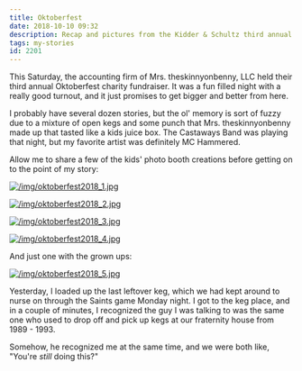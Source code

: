 ```yaml
---
title: Oktoberfest
date: 2018-10-10 09:32
description: Recap and pictures from the Kidder & Schultz third annual Oktoberfest.
tags: my-stories
id: 2201
---
```

This Saturday, the accounting firm of Mrs. theskinnyonbenny, LLC held their third annual Oktoberfest charity fundraiser.  It was a fun filled night with a really good turnout, and it just promises to get bigger and better from here.

I probably have several dozen stories, but the ol' memory is sort of fuzzy due to a mixture of open kegs and some punch that Mrs. theskinnyonbenny made up that tasted like a kids juice box.  The Castaways Band was playing that night, but my favorite artist was definitely MC Hammered.

Allow me to share a few of the kids' photo booth creations before getting on to the point of my story:

<a class="lightview centered" href="/img/oktoberfest2018_1.jpg" data-lightview-caption="" data-lightview-group="group1"><img src="/img/oktoberfest2018_1.jpg" alt="/img/oktoberfest2018_1.jpg"  ><br><span class="caption"></span></a>

<a class="lightview centered" href="/img/oktoberfest2018_2.jpg" data-lightview-caption="" data-lightview-group="group1"><img src="/img/oktoberfest2018_2.jpg" alt="/img/oktoberfest2018_2.jpg"  ><br><span class="caption"></span></a>

<a class="lightview centered" href="/img/oktoberfest2018_3.jpg" data-lightview-caption="" data-lightview-group="group1"><img src="/img/oktoberfest2018_3.jpg" alt="/img/oktoberfest2018_3.jpg"  ><br><span class="caption"></span></a>

<a class="lightview centered" href="/img/oktoberfest2018_4.jpg" data-lightview-caption="" data-lightview-group="group1"><img src="/img/oktoberfest2018_4.jpg" alt="/img/oktoberfest2018_4.jpg"  ><br><span class="caption"></span></a>

And just one with the grown ups:

<a class="lightview centered" href="/img/oktoberfest2018_5.jpg" data-lightview-caption="" data-lightview-group="group1"><img src="/img/oktoberfest2018_5.jpg" alt="/img/oktoberfest2018_5.jpg"  ><br><span class="caption"></span></a>

Yesterday, I loaded up the last leftover keg, which we had kept around to nurse on through the Saints game Monday night.  I got to the keg place, and in a couple of minutes, I recognized the guy I was talking to was the same one who used to drop off and pick up kegs at our fraternity house from 1989 - 1993. 

Somehow, he recognized me at the same time, and we were both like, "You're <i>still</i> doing this?"
